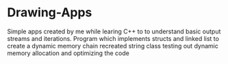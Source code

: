 # Drawing-Apps
Simple apps created by me while learing C++ to to understand basic output streams and iterations.
Program which implements structs and linked list to create a dynamic memory chain
recreated string class
testing out dynamic memory allocation and optimizing the code
